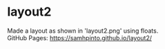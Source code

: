 # layout2  
Made a layout as shown in 'layout2.png' using floats.  
GitHub Pages: https://samhpinto.github.io/layout2/
